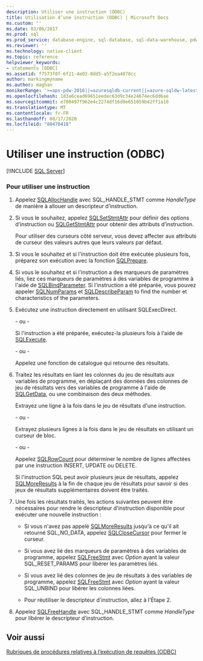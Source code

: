 ```yaml
---
description: Utiliser une instruction (ODBC)
title: Utilisation d’une instruction (ODBC) | Microsoft Docs
ms.custom: ''
ms.date: 03/06/2017
ms.prod: sql
ms.prod_service: database-engine, sql-database, sql-data-warehouse, pdw
ms.reviewer: ''
ms.technology: native-client
ms.topic: reference
helpviewer_keywords:
- statements [ODBC]
ms.assetid: f7573f8f-6f21-4e03-8dd5-a5f2ea4878cc
author: markingmyname
ms.author: maghan
monikerRange: '>=aps-pdw-2016||=azuresqldb-current||=azure-sqldw-latest||>=sql-server-2016||=sqlallproducts-allversions||>=sql-server-linux-2017||=azuresqldb-mi-current'
ms.openlocfilehash: 1d3a6cead69651eedec63d9c34e24674ec6dd6ae
ms.sourcegitcommit: e700497f962e4c2274df16d9e651059b42ff1a10
ms.translationtype: MT
ms.contentlocale: fr-FR
ms.lasthandoff: 08/17/2020
ms.locfileid: "88470418"
---
```

# <a name="use-a-statement-odbc"></a>Utiliser une instruction (ODBC)
[!INCLUDE [SQL Server](../../../includes/applies-to-version/sql-asdb-asdbmi-asa-pdw.md)]

    
### <a name="to-use-a-statement"></a>Pour utiliser une instruction  
  
1.  Appelez [SQLAllocHandle](https://go.microsoft.com/fwlink/?LinkId=58396) avec SQL_HANDLE_STMT comme *HandleType* de manière à allouer un descripteur d’instruction.  
  
2.  Si vous le souhaitez, appelez [SQLSetStmtAttr](../../../relational-databases/native-client-odbc-api/sqlsetstmtattr.md) pour définir des options d’instruction ou [SQLGetStmtAttr](../../../relational-databases/native-client-odbc-api/sqlgetstmtattr.md) pour obtenir des attributs d’instruction.  
  
     Pour utiliser des curseurs côté serveur, vous devez affecter aux attributs de curseur des valeurs autres que leurs valeurs par défaut.  
  
3.  Si vous le souhaitez et si l'instruction doit être exécutée plusieurs fois, préparez son exécution avec la fonction [SQLPrepare](https://go.microsoft.com/fwlink/?LinkId=59360).  
  
4.  Si vous le souhaitez et si l'instruction a des marqueurs de paramètres liés, liez ces marqueurs de paramètres à des variables de programme à l'aide de [SQLBindParameter](../../../relational-databases/native-client-odbc-api/sqlbindparameter.md). Si l'instruction a été préparée, vous pouvez appeler [SQLNumParams](https://go.microsoft.com/fwlink/?LinkId=58404) et [SQLDescribeParam](../../../relational-databases/native-client-odbc-api/sqldescribeparam.md) to find the number et characteristics of the parameters.  
  
5.  Exécutez une instruction directement en utilisant SQLExecDirect.  
  
     \- ou -  
  
     Si l'instruction a été préparée, exécutez-la plusieurs fois à l'aide de [SQLExecute](https://go.microsoft.com/fwlink/?LinkId=58400).  
  
     \- ou -  
  
     Appelez une fonction de catalogue qui retourne des résultats.  
  
6.  Traitez les résultats en liant les colonnes du jeu de résultats aux variables de programme, en déplaçant des données des colonnes de jeu de résultats vers des variables de programme à l'aide de [SQLGetData](../../../relational-databases/native-client-odbc-api/sqlgetdata.md), ou une combinaison des deux méthodes.  
  
     Extrayez une ligne à la fois dans le jeu de résultats d'une instruction.  
  
     \- ou -  
  
     Extrayez plusieurs lignes à la fois dans le jeu de résultats en utilisant un curseur de bloc.  
  
     \- ou -  
  
     Appelez [SQLRowCount](../../../relational-databases/native-client-odbc-api/sqlrowcount.md) pour déterminer le nombre de lignes affectées par une instruction INSERT, UPDATE ou DELETE.  
  
     Si l'instruction SQL peut avoir plusieurs jeux de résultats, appelez [SQLMoreResults](../../../relational-databases/native-client-odbc-api/sqlmoreresults.md) à la fin de chaque jeu de résultats pour savoir si des jeux de résultats supplémentaires doivent être traités.  
  
7.  Une fois les résultats traités, les actions suivantes peuvent être nécessaires pour rendre le descripteur d'instruction disponible pour exécuter une nouvelle instruction :  
  
    -   Si vous n'avez pas appelé [SQLMoreResults](../../../relational-databases/native-client-odbc-api/sqlmoreresults.md) jusqu'à ce qu'il ait retourné SQL_NO_DATA, appelez [SQLCloseCursor](../../../relational-databases/native-client-odbc-api/sqlclosecursor.md) pour fermer le curseur.  
  
    -   Si vous avez lié des marqueurs de paramètres à des variables de programme, appelez [SQLFreeStmt](../../../relational-databases/native-client-odbc-api/sqlfreestmt.md) avec *Option* ayant la valeur SQL_RESET_PARAMS pour libérer les paramètres liés.  
  
    -   Si vous avez lié des colonnes de jeu de résultats à des variables de programme, appelez [SQLFreeStmt](../../../relational-databases/native-client-odbc-api/sqlfreestmt.md) avec *Option* ayant la valeur SQL_UNBIND pour libérer les colonnes liées.  
  
    -   Pour réutiliser le descripteur d'instruction, allez à l'Étape 2.  
  
8.  Appelez [SQLFreeHandle](../../../relational-databases/native-client-odbc-api/sqlfreehandle.md) avec SQL_HANDLE_STMT comme *HandleType* pour libérer le descripteur d’instruction.  
  
## <a name="see-also"></a>Voir aussi  
 [Rubriques de procédures relatives à l’exécution de requêtes &#40;ODBC&#41;](../../../relational-databases/native-client-odbc-how-to/execute-queries/executing-queries-how-to-topics-odbc.md)  
  
  
